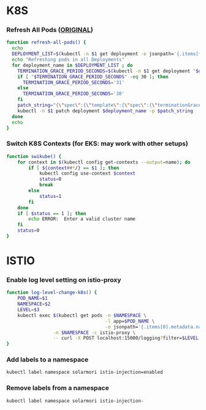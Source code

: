 # K8S

### Refresh All Pods ([ORIGINAL](https://gist.github.com/jmound/ff6fa539385d1a057c82fa9fa739492e))
```bash
function refresh-all-pods() {
  echo
  DEPLOYMENT_LIST=$(kubectl -n $1 get deployment -o jsonpath='{.items[*].metadata.name}')
  echo "Refreshing pods in all Deployments"
  for deployment_name in $DEPLOYMENT_LIST ; do
    TERMINATION_GRACE_PERIOD_SECONDS=$(kubectl -n $1 get deployment "$deployment_name" -o jsonpath='{.spec.template.spec.terminationGracePeriodSeconds}')
    if [ "$TERMINATION_GRACE_PERIOD_SECONDS" -eq 30 ]; then
      TERMINATION_GRACE_PERIOD_SECONDS='31'
    else
      TERMINATION_GRACE_PERIOD_SECONDS='30'
    fi
    patch_string="{\"spec\":{\"template\":{\"spec\":{\"terminationGracePeriodSeconds\":$TERMINATION_GRACE_PERIOD_SECONDS}}}}"
    kubectl -n $1 patch deployment $deployment_name -p $patch_string
  done
  echo
}
```

### Switch K8S Contexts (for EKS: may work with other setups)
```bash
function swikube() {
    for context in $(kubectl config get-contexts --output=name); do 
        if [ ${context##*/} == $1 ]; then
            kubectl config use-context $context
            status=0
            break
        else
            status=1
        fi
    done
    if [ $status == 1 ]; then
        echo ERROR:  Enter a valid cluster name
    fi
    status=0
}
```


# ISTIO

### Enable log level setting on istio-proxy
```bash
function log-level-change-k8s() {
    POD_NAME=$1
    NAMESPACE=$2
    LEVEL=$3
    kubectl exec $(kubectl get pods -n $NAMESPACE \
                                    -l app=$POD_NAME \
                                    -o jsonpath='{.items[0].metadata.name}') \
                 -n $NAMESPACE -c istio-proxy \
                 -- curl -X POST localhost:15000/logging?filter=$LEVEL -s
}
```

### Add labels to a namespace
```bash
kubectl label namespace solarmori istio-injection=enabled
```

### Remove labels from a namespace
```bash
kubectl label namespace solarmori istio-injection-
```
